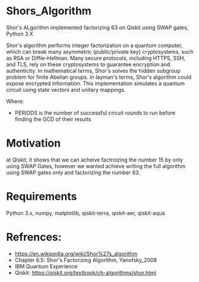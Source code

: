 # Shors_Algorithm
Shor's ALgorithm implemented factorizing 63 on Qiskit using SWAP gates, Python 3.X

Shor's algorithm performs integer factorization on a quantum computer, which can break many asymmetric (public/private key) cryptosystems, such as RSA or Diffie–Hellman. Many secure protocols, including HTTPS, SSH, and TLS, rely on these cryptosystems to guarantee encryption and authenticity. In mathematical terms, Shor's solves the hidden subgroup problem for finite Abelian groups. In layman's terms, Shor's algorithm could expose encrypted information. This implementation simulates a quantum circuit using state vectors and unitary mappings.

Where:
- PERIODS is the number of successful circuit rounds to run before finding the GCD of their results


# Motivation
at Qiskit, it shows that we can acheive factroizing the number 15 by only using SWAP Gates, however we wanted achieve writing the full algorithm using SWAP gates only and factorizing the number 63. 

# Requirements
Python 3.x, numpy, matplotlib, qiskit-terra, qiskit-aer, qiskit-aqua


# Refrences: 
  - https://en.wikipedia.org/wiki/Shor%27s_algorithm
  - Chapter 6.5: Shor's Factorizing Algorithm, Yanofsky_2008
  - IBM Quantum Experience
  - Qiskit: https://qiskit.org/textbook/ch-algorithms/shor.html
